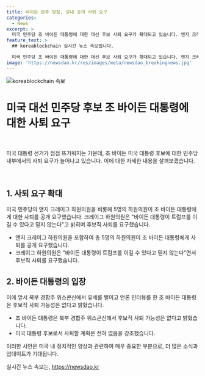 ```yaml
---
title: 바이든 완주 방침, 당내 공개 사퇴 요구
categories:
  - News
excerpt: >
  미국 민주당 조 바이든 대통령에 대한 대선 후보 사퇴 요구가 확대되고 있습니다. 앤지 크레이그 하원의원을 포함한 5명의 민주당 의원들이 사퇴를 공개 요구하며 바이든 대통령의 후보직에 대한 불신을 표명했습니다. 이에도 바이든 대통령은 후보직 사퇴 가능성을 부인하며 자신의 입장을 재확인했습니다.
feature_text: >
  ## koreablockchain 실시간 뉴스 속보입니다.

  미국 민주당 조 바이든 대통령에 대한 대선 후보 사퇴 요구가 확대되고 있습니다. 앤지 크레이그 하원의원을 포함한 5명의 민주당 의원들이 사퇴를 공개 요구하며 바이든 대통령의 후보직에 대한 불신을 표명했습니다. 이에도 바이든 대통령은 후보직 사퇴 가능성을 부인하며 자신의 입장을 재확인했습니다.
image: 'https://newsdao.kr/res/images/meta/newsdao_breakingnews.jpg'
---
```


<p><img src="https://newsdao.kr/res/images/meta/newsdao_breakingnews.jpg" alt="koreablockchain 속보" /></p>

<h1 data-ke-size="size26">미국 대선 민주당 후보 조 바이든 대통령에 대한 사퇴 요구</h1>

<p data-ke-size="size16">&nbsp;</p>

<p>미국 대통령 선거가 점점 뜨거워지는 가운데, 조 바이든 미국 대통령 후보에 대한 민주당 내부에서의 사퇴 요구가 늘어나고 있습니다. 이에 대한 자세한 내용을 살펴보겠습니다.</p>

<p data-ke-size="size16">&nbsp;</p>

<h2 data-ke-size="size24">1. 사퇴 요구 확대</h2>

<p>미국 민주당의 앤지 크레이그 하원의원을 비롯해 5명의 하원의원이 조 바이든 대통령에게 대한 사퇴를 공개 요구했습니다. 크레이그 하원의원은 "바이든 대통령이 트럼프를 이길 수 있다고 믿지 않는다"고 밝히며 후보직 사퇴를 요구했습니다.</p>

<ul>
  <li>앤지 크레이그 하원의원을 포함하여 총 5명의 하원의원이 조 바이든 대통령에게 사퇴를 공개 요구했습니다.</li>
  <li>크레이그 하원의원은 "바이든 대통령이 트럼프를 이길 수 있다고 믿지 않는다"면서 후보직 사퇴를 요구했습니다.</li>
</ul>

<h2 data-ke-size="size24">2. 바이든 대통령의 입장</h2>

<p>이에 앞서 북부 경합주 위스콘신에서 유세를 벌이고 언론 인터뷰를 한 조 바이든 대통령은 후보직 사퇴 가능성은 없다고 밝혔습니다.</p>

<ul>
  <li>조 바이든 대통령은 북부 경합주 위스콘신에서 후보직 사퇴 가능성은 없다고 밝혔습니다.</li>
  <li>미국 대통령 후보로서 사퇴할 계획은 전혀 없음을 강조했습니다.</li>
</ul>

<p>이러한 사안은 미국 내 정치적인 양상과 관련하여 매우 중요한 부분으로, 더 많은 소식과 업데이트가 기대됩니다.</p>
실시간 뉴스 속보는, <a href="https://newsdao.kr" rel="dofollow">https://newsdao.kr</a>


